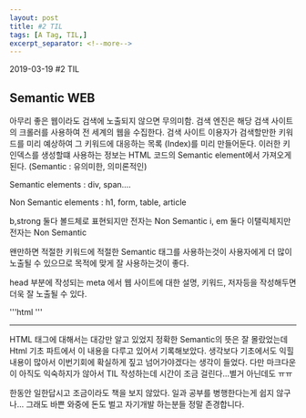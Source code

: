```yaml
---
layout: post
title: #2 TIL 
tags: [A Tag, TIL,]
excerpt_separator: <!--more-->
---
```

2019-03-19 #2 TIL
<!--more-->

## Semantic WEB

아무리 좋은 웹이라도 검색에 노출되지 않으면 무의미함. 검색 엔진은 해당 검색 사이트의 크롤러를 사용하여 
전 세계의 웹을 수집한다. 검색 사이트 이용자가 검색할만한 키워드를 미리 예상하여 그 키워드에 대응하는 목록 (Index)를 미리 만들어둔다. 이러한 키 인덱스를 생성할떄 사용하는 정보는 HTML 코드의 Semantic element에서 
가져오게 된다. (Semantic : 유의미한, 의미론적인)

Semantic elements : div, span....

Non Semantic elements : h1, form, table, article

b,strong 둘다 볼드체로 표현되지만 전자는 Non Semantic
i, em 둘다 이탤릭체지만 전자는 Non Semantic

왠만하면 적절한 키워드에 적절한 Semantic 태그를 사용하는것이 사용자에게 더 많이 노출될 수 있으므로 
목적에 맞게 잘 사용하는것이 좋다.

head 부분에 작성되는 meta 에서 웹 사이트에 대한 설명, 키워드, 저자등을 작성해두면 
더욱 잘 노출될 수 있다. 

'''html
    <meta name="description" content="...........">
    <meta name="keyword" content="apple, berry, choco">
'''




---

 HTML 태그에 대해서는 대강만 알고 있었지 정확한 Semantic의 뜻은 잘 몰랐었는데 Html 기초 파트에서
 이 내용을 다루고 있어서 기록해보았다. 생각보다 기초에서도 익힐 내용이 많아서 이번기회에 확실하게 짚고 넘어가야겠다는 생각이 들었다. 다만 마크다운이 아직도 익숙하지가 않아서 TIL 작성하는데 시간이 조금 걸린다...별거 아닌데도 ㅠㅠ

한동안 일한답시고 조금이라도 책을 보지 않았다. 일과 공부를 병행한다는게 쉽지 않구나...
그래도 바쁜 와중에 돈도 벌고 자기개발 하는분들 정말 존경합니다.